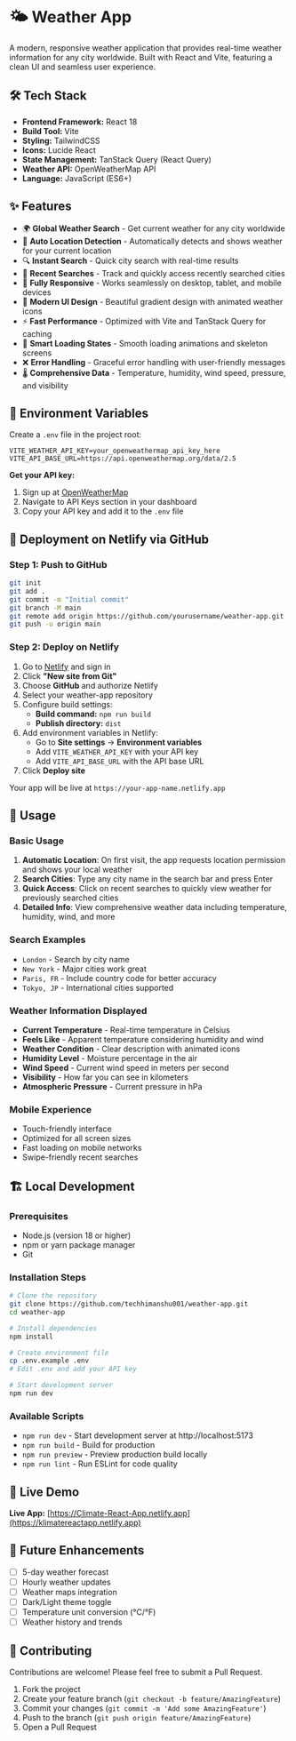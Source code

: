 # 🌤️ Weather App

A modern, responsive weather application that provides real-time weather information for any city worldwide. Built with React and Vite, featuring a clean UI and seamless user experience.

## 🛠️ Tech Stack

- **Frontend Framework:** React 18
- **Build Tool:** Vite
- **Styling:** TailwindCSS
- **Icons:** Lucide React
- **State Management:** TanStack Query (React Query)
- **Weather API:** OpenWeatherMap API
- **Language:** JavaScript (ES6+)

## ✨ Features

- 🌍 **Global Weather Search** - Get current weather for any city worldwide
- 📍 **Auto Location Detection** - Automatically detects and shows weather for your current location
- 🔍 **Instant Search** - Quick city search with real-time results
- 📝 **Recent Searches** - Track and quickly access recently searched cities
- 📱 **Fully Responsive** - Works seamlessly on desktop, tablet, and mobile devices
- 🎨 **Modern UI Design** - Beautiful gradient design with animated weather icons
- ⚡ **Fast Performance** - Optimized with Vite and TanStack Query for caching
- 🔄 **Smart Loading States** - Smooth loading animations and skeleton screens
- ❌ **Error Handling** - Graceful error handling with user-friendly messages
- 🌡️ **Comprehensive Data** - Temperature, humidity, wind speed, pressure, and visibility

## 🔧 Environment Variables

Create a `.env` file in the project root:

```env
VITE_WEATHER_API_KEY=your_openweathermap_api_key_here
VITE_API_BASE_URL=https://api.openweathermap.org/data/2.5
```

**Get your API key:**
1. Sign up at [OpenWeatherMap](https://openweathermap.org/api)
2. Navigate to API Keys section in your dashboard
3. Copy your API key and add it to the `.env` file

## 🚀 Deployment on Netlify via GitHub

### Step 1: Push to GitHub
```bash
git init
git add .
git commit -m "Initial commit"
git branch -M main
git remote add origin https://github.com/yourusername/weather-app.git
git push -u origin main
```

### Step 2: Deploy on Netlify
1. Go to [Netlify](https://netlify.com) and sign in
2. Click **"New site from Git"**
3. Choose **GitHub** and authorize Netlify
4. Select your weather-app repository
5. Configure build settings:
   - **Build command:** `npm run build`
   - **Publish directory:** `dist`
6. Add environment variables in Netlify:
   - Go to **Site settings** → **Environment variables**
   - Add `VITE_WEATHER_API_KEY` with your API key
   - Add `VITE_API_BASE_URL` with the API base URL
7. Click **Deploy site**

Your app will be live at `https://your-app-name.netlify.app`

## 📖 Usage

### Basic Usage
1. **Automatic Location**: On first visit, the app requests location permission and shows your local weather
2. **Search Cities**: Type any city name in the search bar and press Enter
3. **Quick Access**: Click on recent searches to quickly view weather for previously searched cities
4. **Detailed Info**: View comprehensive weather data including temperature, humidity, wind, and more

### Search Examples
- `London` - Search by city name
- `New York` - Major cities work great
- `Paris, FR` - Include country code for better accuracy
- `Tokyo, JP` - International cities supported

### Weather Information Displayed
- **Current Temperature** - Real-time temperature in Celsius
- **Feels Like** - Apparent temperature considering humidity and wind
- **Weather Condition** - Clear description with animated icons
- **Humidity Level** - Moisture percentage in the air
- **Wind Speed** - Current wind speed in meters per second
- **Visibility** - How far you can see in kilometers
- **Atmospheric Pressure** - Current pressure in hPa

### Mobile Experience
- Touch-friendly interface
- Optimized for all screen sizes
- Fast loading on mobile networks
- Swipe-friendly recent searches

## 🏗️ Local Development

### Prerequisites
- Node.js (version 18 or higher)
- npm or yarn package manager
- Git

### Installation Steps
```bash
# Clone the repository
git clone https://github.com/techhimanshu001/weather-app.git
cd weather-app

# Install dependencies
npm install

# Create environment file
cp .env.example .env
# Edit .env and add your API key

# Start development server
npm run dev
```

### Available Scripts
- `npm run dev` - Start development server at http://localhost:5173
- `npm run build` - Build for production
- `npm run preview` - Preview production build locally
- `npm run lint` - Run ESLint for code quality

## 🔗 Live Demo

**Live App:** [https://Climate-React-App.netlify.app](https://klimatereactapp.netlify.app)

## 🎯 Future Enhancements

- [ ] 5-day weather forecast
- [ ] Hourly weather updates
- [ ] Weather maps integration
- [ ] Dark/Light theme toggle
- [ ] Temperature unit conversion (°C/°F)
- [ ] Weather history and trends

## 🤝 Contributing

Contributions are welcome! Please feel free to submit a Pull Request.

1. Fork the project
2. Create your feature branch (`git checkout -b feature/AmazingFeature`)
3. Commit your changes (`git commit -m 'Add some AmazingFeature'`)
4. Push to the branch (`git push origin feature/AmazingFeature`)
5. Open a Pull Request

